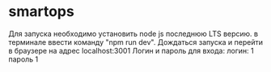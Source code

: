# smartops
Для запуска необходимо установить node js последнюю LTS версию.
в терминале ввести команду "npm run dev".
Дождаться запуска и перейти в браузере на адрес localhost:3001
Логин и пароль для входа:
логин: 1
пароль 1
